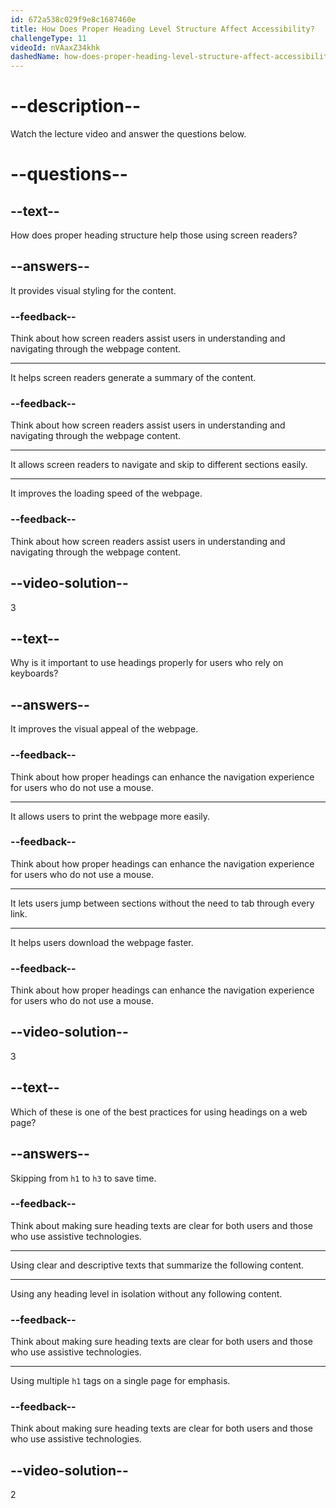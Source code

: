 ```yaml
---
id: 672a538c029f9e8c1687460e
title: How Does Proper Heading Level Structure Affect Accessibility?
challengeType: 11
videoId: nVAaxZ34khk
dashedName: how-does-proper-heading-level-structure-affect-accessibility
---
```


# --description--

Watch the lecture video and answer the questions below.

# --questions--

## --text--

How does proper heading structure help those using screen readers?

## --answers--

It provides visual styling for the content.

### --feedback--

Think about how screen readers assist users in understanding and navigating through the webpage content.

---

It helps screen readers generate a summary of the content.

### --feedback--

Think about how screen readers assist users in understanding and navigating through the webpage content.

---

It allows screen readers to navigate and skip to different sections easily.

---

It improves the loading speed of the webpage.

### --feedback--

Think about how screen readers assist users in understanding and navigating through the webpage content.

## --video-solution--

3

## --text--

Why is it important to use headings properly for users who rely on keyboards?

## --answers--

It improves the visual appeal of the webpage.

### --feedback--

Think about how proper headings can enhance the navigation experience for users who do not use a mouse.

---

It allows users to print the webpage more easily.

### --feedback--

Think about how proper headings can enhance the navigation experience for users who do not use a mouse.

---

It lets users jump between sections without the need to tab through every link.

---

It helps users download the webpage faster.

### --feedback--

Think about how proper headings can enhance the navigation experience for users who do not use a mouse.

## --video-solution--

3

## --text--

Which of these is one of the best practices for using headings on a web page?

## --answers--

Skipping from `h1` to `h3` to save time.

### --feedback--

Think about making sure heading texts are clear for both users and those who use assistive technologies.

---

Using clear and descriptive texts that summarize the following content.

---

Using any heading level in isolation without any following content.

### --feedback--

Think about making sure heading texts are clear for both users and those who use assistive technologies.

---

Using multiple `h1` tags on a single page for emphasis.

### --feedback--

Think about making sure heading texts are clear for both users and those who use assistive technologies.

## --video-solution--

2
